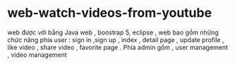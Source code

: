 # web-watch-videos-from-youtube
web được với bằng Java web , boostrap 5, eclipse , web bao gồm những chức năng phía user : sign in ,sign up , index , detail page , update profile , like video , share video , favorite page . Phía admin gồm , user management , video management
